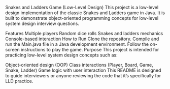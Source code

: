 Snakes and Ladders Game (Low-Level Design)
This project is a low-level design implementation of the classic Snakes and Ladders game in Java. It is built to demonstrate object-oriented programming concepts for low-level system design interview questions.

Features
Multiple players
Random dice rolls
Snakes and ladders mechanics
Console-based interaction
How to Run
Clone the repository.
Compile and run the Main.java file in a Java development environment.
Follow the on-screen instructions to play the game.
Purpose
This project is intended for practicing low-level system design concepts such as:

Object-oriented design (OOP)
Class interactions (Player, Board, Game, Snake, Ladder)
Game logic with user interaction
This README is designed to guide interviewers or anyone reviewing the code that it’s specifically for LLD practice.
